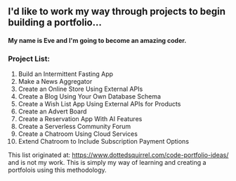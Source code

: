 ## I'd like to work my way through projects to begin building a portfolio...
#### My  name is Eve and I'm going to become an amazing coder.
### Project List:

1. Build an Intermittent Fasting App
2. Make a News Aggregator
3. Create an Online Store Using External APIs
4. Create a Blog Using Your Own Database Schema
5. Create a Wish List App Using External APIs for Products
6. Create an Advert Board
7. Create a Reservation App With AI Features
8. Create a Serverless Community Forum
9. Create a Chatroom Using Cloud Services
10. Extend Chatroom to Include Subscription Payment Options

This list originated at: https://www.dottedsquirrel.com/code-portfolio-ideas/ and is not my work. This is simply my way of learning and creating a portfolois using this methodology.
